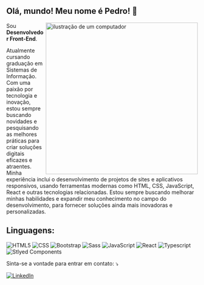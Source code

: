 ## Olá, mundo! Meu nome é <strong>Pedro</strong>! 👋

<img src="https://raw.githubusercontent.com/MicaelliMedeiros/micaellimedeiros/master/image/computer-illustration.png" alt="ilustração de um computador" min-width="400px" max-width="400px" width="400px" align="right">

<p align="left"> 
  Sou <strong>Desenvolvedor Front-End</strong>.

Atualmente cursando graduação em Sistemas de Informação. Com uma paixão por tecnologia e inovação, estou sempre buscando novidades e pesquisando as melhores práticas para criar soluções digitais eficazes e atraentes. 
Minha experiência inclui o desenvolvimento de projetos de sites e aplicativos responsivos, usando ferramentas modernas como HTML, CSS, JavaScript, React e outras tecnologias relacionadas. Estou sempre buscando melhorar minhas habilidades e expandir meu conhecimento no campo do desenvolvimento, para fornecer soluções ainda mais inovadoras e personalizadas.


<h2 align="left">
Linguagens:
</h2>

![HTML5](https://img.shields.io/badge/HTML5-E34F26?style=for-the-badge&logo=html5&logoColor=white)
![CSS](https://img.shields.io/badge/CSS3-1572B6?style=for-the-badge&logo=css3&logoColor=white)
![Bootstrap](https://img.shields.io/badge/Bootstrap-563D7C?style=for-the-badge&logo=bootstrap&logoColor=white)
![Sass](https://img.shields.io/badge/Sass-CC6699?style=for-the-badge&logo=sass&logoColor=white)
![JavaScript](https://img.shields.io/badge/JavaScript-F7DF1E?style=for-the-badge&logo=javascript&logoColor=black)
![React](https://img.shields.io/badge/React-20232A?style=for-the-badge&logo=react&logoColor=61DAFB)
![Typescript](https://img.shields.io/badge/TypeScript-007ACC?style=for-the-badge&logo=typescript&logoColor=white)
![Stlyed Components](https://img.shields.io/badge/styled--components-DB7093?style=for-the-badge&logo=styled-components&logoColor=white)

<p align="left">
 Sinta-se a vontade para entrar em contato: ⤵️
</p>

<a href="https://www.linkedin.com/in/pevvs/" title="LinkedIn" target="_blank">
<img src="https://img.shields.io/badge/LinkedIn-0077B5?style=for-the-badge&logo=linkedin&logoColor=white" alt="LinkedIn"/></a>


